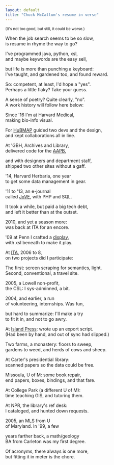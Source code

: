 ```yaml
---
layout: default
title: "Chuck McCallum's resume in verse"
---
```


<small>(It's not too good, but still, it could be worse.)</small>

When the job search seems to be so slow,<br>
is resume in rhyme the way to go?

I've programmed java, python, xsl,<br>
and maybe keywords are the easy sell,

but life is more than punching a keyboard:<br>
I've taught, and gardened too, and found reward.

So: competent, at least, I'd hope a "yes".<br>
Perhaps a little flaky? Take your guess.

A sense of poetry? Quite clearly, "no".<br>
A work history will follow here below:

Since '16 I'm at Harvard Medical,<br>
making bio-info visual.

For [HuBMAP](https://portal.hubmapconsortium.org/) guided two devs and the design,<br>
and kept collaborations all in line.

At 'GBH, Archives and Library,<br>
delivered code for the [AAPB](https://americanarchive.org/),

and with designers and department staff,<br>
shipped two other sites without a gaff.

'14, Harvard Herbaria, one year<br>
to get some data management in gear.

'11 to '13, an e-journal<br>
called [JoVE](https://www.jove.com/), with PHP and SQL.

It took a while, but paid a big tech debt,<br>
and left it better than at the outset.

2010, and yet a season more:<br>
was back at ITA for an encore.

'09 at Penn I crafted a [display](http://dla.library.upenn.edu/dla/ead/index.html),<br>
with xsl beneath to make it play.

At [ITA](https://www.itasoftware.com/), 2006 to 8,<br>
on two projects did I participate:

The first: screen scraping for semantics, light.<br>
Second, conventional, a travel site.

2005, a Lowell non-profit,<br>
the CSL: I sys-adminned, a bit.

2004, and earlier, a run<br>
of volunteering, internships. Was fun,

but hard to summarize: I'll make a try<br>
to fit it in, and not to go awry.

At [Island Press](https://islandpress.org/): wrote up an export script.<br>
(Had been by hand, and out of sync had slipped.)

Two farms, a monastery: floors to sweep,<br>
gardens to weed, and herds of cows and sheep.

At Carter's presidential library:<br>
scanned papers so the data could be free.

Missoula, U of M: some book repair,<br>
end papers, boxes, bindings, and that fare.

At College Park (a different U of M):<br>
time teaching GIS, and tutoring them.

At NPR, the library's ref desk:<br>
I cataloged, and hunted down requests.

2005, an MLS from U<br>
of Maryland. In '99, a few

years farther back, a math/geology<br>
BA from Carleton was my first degree.

Of acronyms, there always is one more,<br>
but fitting it in meter is the chore.
